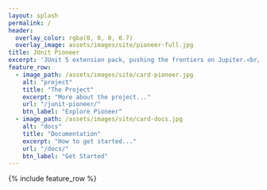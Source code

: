 ```yaml
---
layout: splash
permalink: /
header:
  overlay_color: rgba(0, 0, 0, 0.7)
  overlay_image: assets/images/site/pioneer-full.jpg
title: JUnit Pioneer
excerpt: 'JUnit 5 extension pack, pushing the frontiers on Jupiter.<br/> <small>Released on <a href="https://github.com/junit-pioneer/junit-pioneer/releases">GitHub</a>, <a href="https://jcenter.bintray.com/org/junit-pioneer/junit-pioneer/">JCenter</a>, and <a href="http://search.maven.org/#search%7Cga%7C1%7Cg%3A%22org.junit-pioneer%22%20a%3A%22junit-pioneer%22">Maven Central</a> under<br /><code class="coordinates">org.junit-pioneer : junit-pioneer</code></small><br/><br/> {::nomarkdown}<iframe style="display: inline-block;" src="https://ghbtns.com/github-btn.html?user=junit-pioneer&repo=junit-pioneer&type=watch&count=true&size=large&v=2" frameborder="0" scrolling="0" width="145px" height="30px"></iframe> <iframe style="display: inline-block;" src="https://ghbtns.com/github-btn.html?user=junit-pioneer&repo=junit-pioneer&type=star&count=true&size=large" frameborder="0" scrolling="0" width="138px" height="30px"></iframe> <iframe style="display: inline-block;" src="https://ghbtns.com/github-btn.html?user=junit-pioneer&repo=junit-pioneer&type=fork&count=true&size=large" frameborder="0" scrolling="0" width="138px" height="30px"></iframe>{:/nomarkdown}'
feature_row:
  - image_path: /assets/images/site/card-pioneer.jpg
    alt: "project"
    title: "The Project"
    excerpt: "More about the project..."
    url: "/junit-pioneer/"
    btn_label: "Explore Pioneer"
  - image_path: /assets/images/site/card-docs.jpg
    alt: "docs"
    title: "Documentation"
    excerpt: "How to get started..."
    url: "/docs/"
    btn_label: "Get Started"
---
```


{% include feature_row %}

